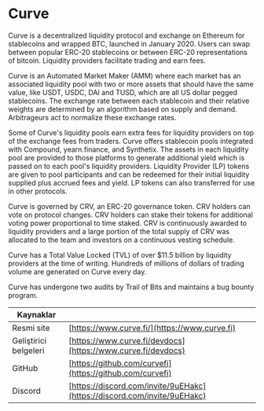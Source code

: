 # Curve

Curve is a decentralized liquidity protocol and exchange on Ethereum for stablecoins and wrapped BTC, launched in January 2020. Users can swap between popular ERC-20 stablecoins or between ERC-20 representations of bitcoin. Liquidity providers facilitate trading and earn fees.

Curve is an Automated Market Maker (AMM) where each market has an associated liquidity pool with two or more assets that should have the same value, like USDT, USDC, DAI and TUSD, which are all US dollar pegged stablecoins. The exchange rate between each stablecoin and their relative weights are determined by an algorithm based on supply and demand. Arbitrageurs act to normalize these exchange rates.

Some of Curve's liquidity pools earn extra fees for liquidity providers on top of the exchange fees from traders. Curve offers stablecoin pools integrated with Compound, yearn.finance, and Synthetix. The assets in each liquidity pool are provided to those platforms to generate additional yield which is passed on to each pool's liquidity providers. Liquidity Provider (LP) tokens are given to pool participants and can be redeemed for their initial liquidity supplied plus accrued fees and yield. LP tokens can also transferred for use in other protocols.

Curve is governed by CRV, an ERC-20 governance token. CRV holders can vote on protocol changes. CRV holders can stake their tokens for additional voting power proportional to time staked. CRV is continuously awarded to liquidity providers and a large portion of the total supply of CRV was allocated to the team and investors on a continuous vesting schedule.

Curve has a Total Value Locked (TVL) of over $11.5 billion by liquidity providers at the time of writing. Hundreds of millions of dollars of trading volume are generated on Curve every day.

Curve has undergone two audits by Trail of Bits and maintains a bug bounty program.

| Kaynaklar             |                                                                          |
| --------------------- | ------------------------------------------------------------------------ |
| Resmi site            | [https://www.curve.fi/](https://www.curve.fi)                            |
| Geliştirici belgeleri | [https://www.curve.fi/devdocs](https://www.curve.fi/devdocs)             |
| GitHub                | [https://github.com/curvefi](https://github.com/curvefi)                 |
| Discord               | [https://discord.com/invite/9uEHakc](https://discord.com/invite/9uEHakc) |
